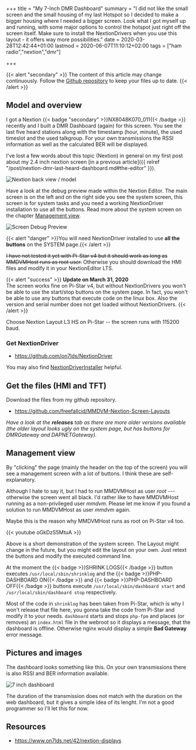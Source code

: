 +++
title = "My 7-Inch DMR Dashboard"
summary = "I did not like the small screen and the small housing of my last Hotspot so I decided to make a bigger housing where I needed a bigger screen. Look what I got myself up and running, with some major options to control the hotspot just right off the screen itself. Make sure to install the NextionDrivers when you use this layout - it offers way more possibilities."
date = 2020-03-28T12:42:44+01:00
lastmod = 2020-06-07T11:10:12+02:00
tags = ["ham radio","nextion","dmr"]

+++

{{< alert "secondary" >}}
The content of this article may change continuously. Follow the
<a href="/blog/my-7inch-dmr-dashboard/#get-the-files-hmi-and-tft">Github
repository</a> to keep your files up to date.
{{< /alert >}}

## Model and overview

I got a Nextion {{< badge "secondary" >}}NX8048K070_011{{< /badge >}} recently
and I built a DMR Dashboard (again) for this screen. You see the last five
heard stations along with the timestamp (hour, minute), the used timeslot and
the used talkgroup. For your own transmissions the RSSI information as well as
the calculated BER will be displayed.

I've lost a few words about this topic (Nextion) in general on my first post
about my 2.4 inch nextion screen
[in a previous article]({{ relref "/post/nextion-dmr-last-heard-dashboard.md#the-editor" }}).

![Nextion back view / model](/images/post/2020/03/nxt07_00.jpg)

Have a look at the debug preview made within the Nextion Editor. The main screen
is on the left and on the right side you see the system screen, this screen is
for system tasks and you need a working NextionDriver installation to use all
the buttons. Read more about the system screen on the chapter
[Management view](#management-view).

![Screen Debug Preview](/images/post/2020/03/nxt07_01.png)

{{< alert "danger" >}}You will need NextionDriver installed to use
<strong>all the buttons</strong> on the SYSTEM page.{{< /alert >}}

~~I have not tested it yet with Pi-Star v4 but it should work as long as MMDVMHost
runs as root user.~~ Otherwise you should download the HMI files and modify it
in your NextionEditor LTS.

{{< alert "success" >}}
<strong>Update on March 31, 2020</strong><br>
The screen works fine on Pi-Star v4, but without NextionDrivers you won't be
able to use the start/stop buttons on the system page. In fact, you won't be
able to use any buttons that execute code on the linux box. Also the version and
serial number does not get loaded without NextionDrivers.
{{< /alert >}}

Choose Nextion Layout L3 HS on Pi-Star -- the screen runs with 115200 baud.

### Get NextionDriver

- https://github.com/on7lds/NextionDriver

You may also find [NextionDriverInstaller] helpful.

[NextionDriverInstaller]: https://github.com/on7lds/NextionDriverInstaller

## Get the files (HMI and TFT)

Download the files from my github repository.

- https://github.com/freefallcid/MMDVM-Nextion-Screen-Layouts

*Have a look at the **releases** tab as there are more older versions available
(the older layout looks ugly on the system page, but has buttons for
DMRGateway and DAPNETGateway).*

## Management view

By "clicking" the page (mainly the header on the top of the screen) you will see
a management screen with a lot of buttons. I think these are self-explanatory.

Although I hate to say it, but I had to run MMDVMHost as user *root* ---
otherwise the screen went all black. I'd rather like to have MMDVMHost running
as a non-privileged user *mmdvm*. Please let me know if you found a solution to
run MMDVMHost as user *mmdvm* again.

Maybe this is the reason why MMDVMHost runs as root on Pi-Star v4 too.

{{< youtube oGkDzS5MtuA >}}

Above is a short demonstration of the system screen. The Layout might change
in the future, but you might edit the layout on your own. Just retext the
buttons and modify the executed command line.

At the moment the {{< badge >}}SHRINK LOGS{{< /badge >}} button
executes `/usr/local/sbin/shrinklog` and the
{{< badge >}}PHP-DASHBOARD ON{{< /badge >}} and
{{< badge >}}PHP-DASHBOARD OFF{{< /badge >}} buttons execute
`/usr/local/sbin/dashboard start` and `/usr/local/sbin/dashboard stop`
respectively.

Most of the code in `shrinklog` has been taken from Pi-Star, which is why I
won't release that file here, you gonna take the code from Pi-Star and modify
it to your needs. `dashboard` starts and stops `php-fpm` and places (or removes)
an `index.html` file in the webroot so it displays a message, that the dashboard
is offline. Otherwise nginx would display a simple **Bad Gateway** error message.

## Pictures and images

The dashboard looks something like this. On your own transmissions there is also
RSSI and BER information available.

![7 inch dashboard](/images/post/2020/03/nxt07_02.jpg)

The duration of the transmission does not match with the duration on the web
dashboard, but it gives a simple idea of its lenght. I'm not a good programmer
so I'll let this for now.

## Resources

- https://www.on7lds.net/42/nextion-displays
